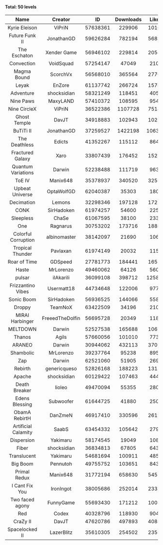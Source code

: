 #### Total: 50 levels

| Name | Creator | ID | Downloads | Likes |
|:---:|:---:|:---:|:---:|:---:|
| Kyrie Eleison | ViPriN | 57638361 | 229906 | 10102
| Future Funk II | JonathanGD | 59626284 | 782194 | 56886
| The Eschaton | Xender Game | 56946102 | 229814 | 20589
| Convection | VoidSquad | 57254147 | 47049 | 2107
| Magma Bound | ScorchVx | 56568010 | 365564 | 27705
| Leyak | EnZore | 61137742 | 266724 | 15746
| Adventure | shocksidian | 58321249 | 118451 | 4059
| Nine Paws | MaxyLAND | 57410372 | 108595 | 9543
| Nine CircleX | ViPriN | 36522386 | 1107728 | 75147
| Ghost Temple | DavJT | 34918883 | 102943 | 10235
| BuTiTi II | JonathanGD | 37259527 | 1422198 | 106319
| The Deathless | Edicts | 41352267 | 115112 | 8643
| Fractured Galaxy  | Xaro | 33807439 | 176452 | 15239
| Quantum Variations | Darwin | 52238488 | 111719 | 9631
| ToE IV  | Manix648 | 35378937 | 340520 | 32572
| Upbeat Universe | OptaWolfGD | 62040387 | 35303 | 1802
| Decimation | Lemons | 32298346 | 197128 | 17253
| CONK | SirHadoken | 61974257 | 54600 | 2252
| Sleepless | ChaSe | 61067595 | 38100 | 2331
| One | Ragnarus | 30753202 | 173716 | 18892
| Colorful Corruption | albinomaster | 38142097 | 21690 | 1065
| Tropical Thunder | Pavlaxan | 61974149 | 20032 | 1157
| Roar of Time | GDSpeed | 27781773 | 184441 | 16526
| Haste | MrLorenzo | 49460062 | 64126 | 5600
| pulsar | iIAkariIi | 36099108 | 398712 | 125855
| Frizzantino Vibes | Usermatt18 | 44734648 | 122006 | 9777
| Sonic Boom | SirHadoken | 56936525 | 144066 | 5588
| Droppy | TeamNoX | 63422509 | 34196 | 2105
| MIRAI Harbinger | FreeedTheDolfin | 56695728 | 20349 | 1180
| MELTDOWN | Darwin | 52527538 | 165688 | 10673
| Thanos | Agils | 57660056 | 101010 | 7731
| ARANEO | Darwin | 30944062 | 432113 | 37026
| Shambolic | MrLorenzo | 39237764 | 95238 | 8954
| Zap | Darwin | 62521060 | 51905 | 2695
| Rebirth | genericqueso | 52826168 | 188223 | 13136
| Apache | shocksidian | 60129422 | 107463 | 4443
| Death Breaker | lioleo | 49470094 | 55355 | 2805
| Edens Blessing | Subwoofer | 61644725 | 41880 | 2501
| ObamA RebirtH | DanZmeN | 46917410 | 330596 | 26194
| Artificial Calamity | SaabS | 63454332 | 105642 | 2796
| Dispersion | Yakimaru | 58174545 | 19049 | 1084
| Fiber | shocksidian | 36834813 | 67805 | 6432
| Translucent | Yakimaru | 54681694 | 100911 | 4855
| Big Boom | Pennutoh | 49755752 | 103651 | 8430
| Primal Redux | Manix648 | 31772194 | 658630 | 54514
| I Cant Fix You | IronIngot | 38005686 | 252014 | 23325
| Two faced agony | FunnyGame | 55693430 | 171212 | 10055
| Red | Codex | 40328796 | 118930 | 9042
| CraZy II | DavJT | 47620786 | 497893 | 40884
| Spacelocked II | LazerBlitz | 35610305 | 254502 | 23558
